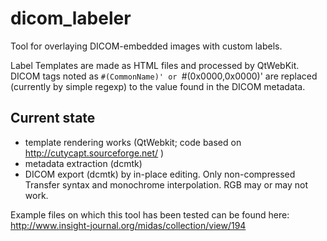 dicom_labeler
=============

Tool for overlaying DICOM-embedded images with custom labels.

Label Templates are made as HTML files and processed by QtWebKit. DICOM tags noted as `#(CommonName)' or `#(0x0000,0x0000)' are replaced (currently by simple regexp) to the value found in the DICOM metadata.

Current state
----
* template rendering works (QtWebkit; code based on http://cutycapt.sourceforge.net/ )
* metadata extraction (dcmtk)
* DICOM export (dcmtk) by in-place editing. Only non-compressed Transfer syntax and monochrome interpolation. RGB may or may not work.

Example files on which this tool has been tested can be found here: http://www.insight-journal.org/midas/collection/view/194


